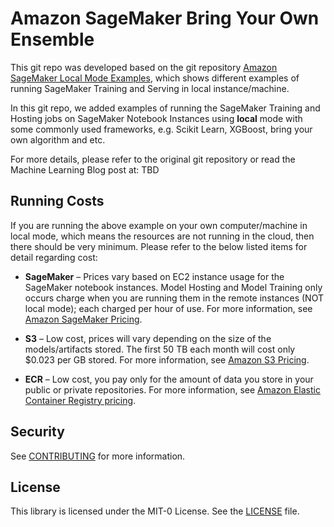 # Amazon SageMaker Bring Your Own Ensemble

This git repo was developed based on the git repository [Amazon SageMaker Local Mode Examples](https://github.com/aws-samples/amazon-sagemaker-local-mode), which shows different examples of running SageMaker Training and Serving in local instance/machine.

In this git repo, we added examples of running the SageMaker Training and Hosting jobs on SageMaker Notebook Instances using **local** mode with some commonly used frameworks, e.g. Scikit Learn, XGBoost, bring your own algorithm and etc.

For more details, please refer to the original git repository or read the Machine Learning Blog post at: TBD



## Running Costs

If you are running the above example on your own computer/machine in local mode, which means the resources are not running in the cloud, then there should be very minimum. Please refer to the below listed items for detail regarding cost:

- **SageMaker** – Prices vary based on EC2 instance usage for the SageMaker notebook instances. Model Hosting and Model Training only occurs charge when you are running them in the remote instances (NOT local mode); each charged per hour of use. For more information, see [Amazon SageMaker Pricing](https://aws.amazon.com/sagemaker/pricing/).
  
- **S3** – Low cost, prices will vary depending on the size of the models/artifacts stored. The first 50 TB each month will cost only $0.023 per GB stored. For more information, see [Amazon S3 Pricing](https://aws.amazon.com/s3/pricing/).

- **ECR** – Low cost, you pay only for the amount of data you store in your public or private repositories. For more information, see [Amazon Elastic Container Registry pricing](https://aws.amazon.com/ecr/pricing/).

## Security

See [CONTRIBUTING](CONTRIBUTING.md#security-issue-notifications) for more information.

## License

This library is licensed under the MIT-0 License. See the [LICENSE](LICENSE) file.

